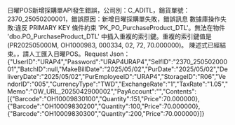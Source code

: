日曜POS新增採購單API發生錯誤，公司別：C_ADITL，銷貨單號：2370_25050200001，錯誤原因：新增日曜採購單失敗，錯誤訊息 數據庫操作失敗:違反 PRIMARY KEY 條件約束 'PK_PO_PurchaseProduct_DTL'。無法在物件 'dbo.PO_PurchaseProduct_DTL' 中插入重複的索引鍵。重複的索引鍵值是 (PR202505000M, OH1000983, 000334, 02, 72, 70.000000)。 陳述式已經結束。，請人工匯入日曜POS。Request Json：{"UserID":"URAP4","Password":"URAP4URAP4","SelfID":"2370_25050200001","BatchID":null,"MakeBillDate":"2025/05/02","PurDate":"2025/05/02","DeliveryDate":"2025/05/02","PurEmployeeID":"URAP4","StorageID":"R06","VendorID":"005","CurrencyType":"TWD","ExchangeRate":"1","TaxRate":"1.05","Memo":"OW_URL_2025042900002","PayAccount":"","Contents":[{"Barcode":"OH10009830100","Quantity":151,"Price":70.000000},{"Barcode":"OH10009830200","Quantity":100,"Price":70.000000},{"Barcode":"OH10009830300","Quantity":200,"Price":70.000000}]}